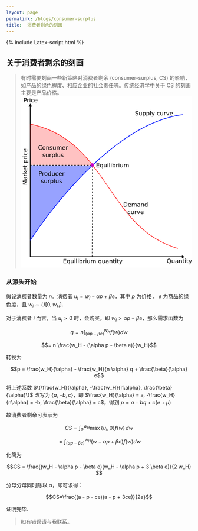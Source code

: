 ```yaml
---
layout: page
permalink: /blogs/consumer-surplus
title:  消费者剩余的刻画
---
```

{% include Latex-script.html %}
## 关于消费者剩余的刻画
> 有时需要刻画一些新策略对消费者剩余 (consumer-surplus, CS) 的影响，如产品的绿色程度、相应企业的社会责任等。传统经济学中关于 CS 的刻画主要是产品价格。
<br>![Economic-surpluses.svg](consumer-surplus.assets/Economic-surpluses.svg)

### 从源头开始

假设消费者数量为 $n$。消费者 $u_i = w_i - \alpha p + \beta e$，其中 $p$ 为价格， $e$ 为商品的绿色度，且 $w_i \sim U[0, w_H]$.

对于消费者 $i$ 而言，当 $u_i > 0$ 时，会购买。即 $w_i > \alpha p - \beta e$，那么需求函数为

$$q = n \int_{(\alpha p - \beta e)}^{w_H} f(w)  dw $$

$$= n \frac{w_H - (\alpha p - \beta e)}{w_H}$$ 

转换为

$$p = \frac{w_H}{\alpha} - \frac{w_H}{n \alpha} q + \frac{\beta}{\alpha} e$$

将上述系数 $\{\frac{w_H}{\alpha}, -\frac{w_H}{n\alpha}, \frac{\beta}{\alpha}\}$ 改写为 $\{a, -b, c\}$，即 $\frac{w_H}{\alpha} = a, -\frac{w_H}{n\alpha} = -b, \frac{\beta}{\alpha} = c$，得到
$p = a - bq + c(e + \mu)$

故消费者剩余可表示为

$$CS = \int_0^{w_H} \max \{u_i, 0\} f(w) \, dw $$

$$= \int_{(\alpha p - \beta e)}^{w_H} (w - \alpha p + \beta e) f(w)  dw$$ 

化简为

$$CS = \frac{(w_H - \alpha p - \beta e)(w_H - \alpha p + 3 \beta e)}{2 w_H} $$

分母分母同时除以 $\alpha$，即可求得：

 $$CS=\frac{(a - p - ce)(a - p + 3ce)}{2a}$$

证明完毕.

> 如有错误请与我联系。